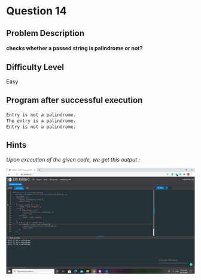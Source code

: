 # Question 14

## Problem Description

#### checks whether a passed string is palindrome or not? 


## Difficulty Level
Easy

## Program after successful execution

```
Entry is not a palindrome.
The entry is a palindrome.
Entry is not a palindrome.
```

## Hints

*Upon execution of the given code, we get this output :*

![Hint](challenge_14.png)

